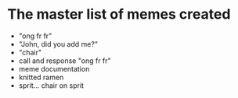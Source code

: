 # The master list of memes created

- "ong fr fr"
- "John, did you add me?"
- "chair"
- call and response "ong fr fr"
- meme documentation
- knitted ramen
- sprit... chair on sprit
